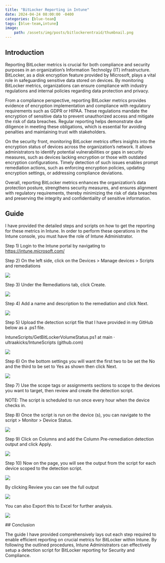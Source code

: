 ```yaml
---
title: "BitLocker Reporting in Intune"
date: 2024-04-24 08:00:00 -0400
categories: [blue-team]
tags: [blue-team,intune]
image:
    path: /assets/img/posts/bitlockerentraid/thumbnail.png
--- 
```


## Introduction

Reporting BitLocker metrics is crucial for both compliance and security purposes in an organization’s Information Technolgy (IT) infrastructure. BitLocker, as a disk encryption feature provided by Microsoft, plays a vital role in safeguarding sensitive data stored on devices. By monitoring BitLocker metrics, organizations can ensure compliance with industry regulations and internal policies regarding data protection and privacy.

From a compliance perspective, reporting BitLocker metrics provides evidence of encryption implementation and compliance with regulatory requirements such as GDPR or HIPAA. These regulations mandate the encryption of sensitive data to prevent unauthorized access and mitigate the risk of data breaches. Regular reporting helps demonstrate due diligence in meeting these obligations, which is essential for avoiding penalties and maintaining trust with stakeholders.

On the security front, monitoring BitLocker metrics offers insights into the encryption status of devices across the organization’s network. It allows administrators to identify potential vulnerabilities or gaps in security measures, such as devices lacking encryption or those with outdated encryption configurations. Timely detection of such issues enables prompt remediation actions, such as enforcing encryption policies, updating encryption settings, or addressing compliance deviations.

Overall, reporting BitLocker metrics enhances the organization’s data protection posture, strengthens security measures, and ensures alignment with regulatory requirements, thereby minimizing the risk of data breaches and preserving the integrity and confidentiality of sensitive information.

## Guide

I have provided the detailed steps and scripts on how to get the reporting for these metrics in Intune. In order to perform these operations in the Intune console, you must have the role of Intune Administrator.

Step 1) Login to the Intune portal by navigating to https://intune.microsoft.com/

Step 2) On the left side, click on the Devices > Manage devices > Scripts and remediations

<p><img src="./assets/img/posts/bitlockerentraid/image01.png"></p>

Step 3) Under the Remediations tab, click Create.

<p><img src="./assets/img/posts/bitlockerentraid/image02.png"></p>

Step 4) Add a name and description to the remediation and click Next.

<p><img src="./assets/img/posts/bitlockerentraid/image03.png"></p>

Step 5) Upload the detection script file that I have provided in my GitHub below as a .ps1 file.

IntuneScripts/GetBitLockerVolumeStatus.ps1 at main · ultraakicks/IntuneScripts (github.com)

<p><img src="./assets/img/posts/bitlockerentraid/image04.png"></p>


Step 6) On the bottom settings you will want the first two to be set the No and the third to be set to Yes as shown then click Next.

<p><img src="./assets/img/posts/bitlockerentraid/image05.png"></p>

Step 7) Use the scope tags or assignments sections to scope to the devices you want to target, then review and create the detection script.

NOTE: The script is scheduled to run once every hour when the device checks in.

Step 8) Once the script is run on the device (s), you can navigate to the script > Monitor > Device Status.

<p><img src="./assets/img/posts/bitlockerentraid/image06.png"></p>

Step 9) Click on Columns and add the Column Pre-remediation detection output and click Apply.

<p><img src="./assets/img/posts/bitlockerentraid/image07.png"></p>

Step 10) Now on the page, you will see the output from the script for each device scoped to the detection script.

<p><img src="./assets/img/posts/bitlockerentraid/image08.png"></p>

By clicking Review you can see the full output

<p><img src="./assets/img/posts/bitlockerentraid/image09.png"></p>

You can also Export this to Excel for further analysis.

<p><img src="./assets/img/posts/bitlockerentraid/image10.png"></p>
## Conclusion

The guide I have provided comprehensively lays out each step required to enable efficient reporting on crucial metrics for BitLocker within Intune. By following the outlined procedures, Intune Administrators can effectively setup a detection script for BitLocker reporting for Security and Compliance.